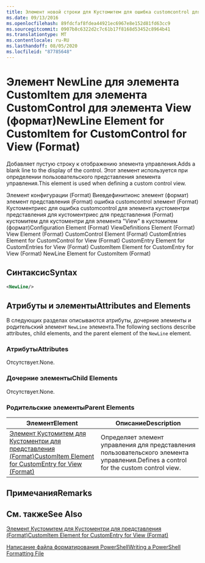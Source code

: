 ```yaml
---
title: Элемент новой строки для Кустомитем для ошибка customcontrol для представления (формат) | Документация Майкрософт
ms.date: 09/13/2016
ms.openlocfilehash: 89fdcfaf8fdea44921ec6967e8e152d81fd63cc9
ms.sourcegitcommit: 0907b8c6322d2c7c61b17f8168d53452c8964b41
ms.translationtype: MT
ms.contentlocale: ru-RU
ms.lasthandoff: 08/05/2020
ms.locfileid: "87785648"
---
```

# <a name="newline-element-for-customitem-for-customcontrol-for-view-format"></a><span data-ttu-id="0992c-102">Элемент NewLine для элемента CustomItem для элемента CustomControl для элемента View (формат)</span><span class="sxs-lookup"><span data-stu-id="0992c-102">NewLine Element for CustomItem for CustomControl for View (Format)</span></span>

<span data-ttu-id="0992c-103">Добавляет пустую строку к отображению элемента управления.</span><span class="sxs-lookup"><span data-stu-id="0992c-103">Adds a blank line to the display of the control.</span></span> <span data-ttu-id="0992c-104">Этот элемент используется при определении пользовательского представления элемента управления.</span><span class="sxs-lookup"><span data-stu-id="0992c-104">This element is used when defining a custom control view.</span></span>

<span data-ttu-id="0992c-105">Элемент конфигурации (Format) Виевдефинитионс элемент (формат) элемент представления (Format) ошибка customcontrol элемент (Format) Кустоментриес для ошибка customcontrol для элемента кустоментри представления для кустоментриес для представления (Format) кустомитем для кустоментри для элемента "View" в кустомитем (формат)</span><span class="sxs-lookup"><span data-stu-id="0992c-105">Configuration Element (Format) ViewDefinitions Element (Format) View Element (Format) CustomControl Element (Format) CustomEntries Element for CustomControl for View (Format) CustomEntry Element for CustomEntries for View (Format) CustomItem Element for CustomEntry for View (Format) NewLine Element for CustomItem (Format)</span></span>

## <a name="syntax"></a><span data-ttu-id="0992c-106">Синтаксис</span><span class="sxs-lookup"><span data-stu-id="0992c-106">Syntax</span></span>

```xml
<NewLine/>
```

## <a name="attributes-and-elements"></a><span data-ttu-id="0992c-107">Атрибуты и элементы</span><span class="sxs-lookup"><span data-stu-id="0992c-107">Attributes and Elements</span></span>

<span data-ttu-id="0992c-108">В следующих разделах описываются атрибуты, дочерние элементы и родительский элемент `NewLine` элемента.</span><span class="sxs-lookup"><span data-stu-id="0992c-108">The following sections describe attributes, child elements, and the parent element of the `NewLine` element.</span></span>

### <a name="attributes"></a><span data-ttu-id="0992c-109">Атрибуты</span><span class="sxs-lookup"><span data-stu-id="0992c-109">Attributes</span></span>

<span data-ttu-id="0992c-110">Отсутствует.</span><span class="sxs-lookup"><span data-stu-id="0992c-110">None.</span></span>

### <a name="child-elements"></a><span data-ttu-id="0992c-111">Дочерние элементы</span><span class="sxs-lookup"><span data-stu-id="0992c-111">Child Elements</span></span>

<span data-ttu-id="0992c-112">Отсутствует.</span><span class="sxs-lookup"><span data-stu-id="0992c-112">None.</span></span>

### <a name="parent-elements"></a><span data-ttu-id="0992c-113">Родительские элементы</span><span class="sxs-lookup"><span data-stu-id="0992c-113">Parent Elements</span></span>

|<span data-ttu-id="0992c-114">Элемент</span><span class="sxs-lookup"><span data-stu-id="0992c-114">Element</span></span>|<span data-ttu-id="0992c-115">Описание</span><span class="sxs-lookup"><span data-stu-id="0992c-115">Description</span></span>|
|-------------|-----------------|
|[<span data-ttu-id="0992c-116">Элемент Кустомитем для Кустоментри для представления (Format)</span><span class="sxs-lookup"><span data-stu-id="0992c-116">CustomItem Element for CustomEntry for View (Format)</span></span>](./customitem-element-for-customentry-for-customcontrol-for-view-format.md)|<span data-ttu-id="0992c-117">Определяет элемент управления для представления пользовательского элемента управления.</span><span class="sxs-lookup"><span data-stu-id="0992c-117">Defines a control for the custom control view.</span></span>|

## <a name="remarks"></a><span data-ttu-id="0992c-118">Примечания</span><span class="sxs-lookup"><span data-stu-id="0992c-118">Remarks</span></span>

## <a name="see-also"></a><span data-ttu-id="0992c-119">См. также</span><span class="sxs-lookup"><span data-stu-id="0992c-119">See Also</span></span>

[<span data-ttu-id="0992c-120">Элемент Кустомитем для Кустоментри для представления (Format)</span><span class="sxs-lookup"><span data-stu-id="0992c-120">CustomItem Element for CustomEntry for View (Format)</span></span>](./customitem-element-for-customentry-for-customcontrol-for-view-format.md)

[<span data-ttu-id="0992c-121">Написание файла форматирования PowerShell</span><span class="sxs-lookup"><span data-stu-id="0992c-121">Writing a PowerShell Formatting File</span></span>](./writing-a-powershell-formatting-file.md)
